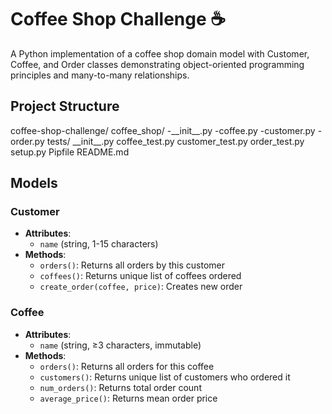 <h1>Coffee Shop Challenge <span class="emoji">☕</span></h1>
<p>A Python implementation of a coffee shop domain model with Customer, Coffee, and Order classes demonstrating object-oriented programming principles and many-to-many relationships.</p>
<h2>Project Structure</h2>
<div class="file-structure">
coffee-shop-challenge/
 coffee_shop/               
-__init__.py           
 -coffee.py            
-customer.py            
-order.py              
tests/                  
__init__.py
coffee_test.py
customer_test.py
order_test.py
setup.py                  
Pipfile                   
README.md                 
    </div>
    
  <h2>Models</h2>
    
  <h3>Customer</h3>
    <ul>
        <li><strong>Attributes</strong>:
            <ul>
                <li><code>name</code> (string, 1-15 characters)</li>
            </ul>
        </li>
        <li><strong>Methods</strong>:
            <ul>
                <li><code>orders()</code>: Returns all orders by this customer</li>
                <li><code>coffees()</code>: Returns unique list of coffees ordered</li>
                <li><code>create_order(coffee, price)</code>: Creates new order</li>
            </ul>
        </li>
    </ul>
    
  <h3>Coffee</h3>
    <ul>
        <li><strong>Attributes</strong>:
            <ul>
                <li><code>name</code> (string, ≥3 characters, immutable)</li>
            </ul>
        </li>
        <li><strong>Methods</strong>:
            <ul>
                <li><code>orders()</code>: Returns all orders for this coffee</li>
                <li><code>customers()</code>: Returns unique list of customers who ordered it</li>
                <li><code>num_orders()</code>: Returns total order count</li>
                <li><code>average_price()</code>: Returns mean order price</li>
            </ul>
        </li>
    </ul>
